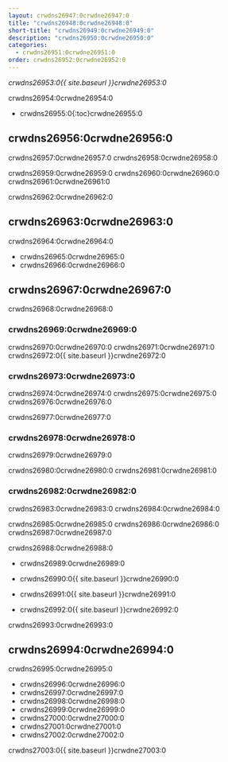 ```yaml
---
layout: crwdns26947:0crwdne26947:0
title: "crwdns26948:0crwdne26948:0"
short-title: "crwdns26949:0crwdne26949:0"
description: "crwdns26950:0crwdne26950:0"
categories:
  - crwdns26951:0crwdne26951:0
order: crwdns26952:0crwdne26952:0
---
```

*crwdns26953:0{{ site.baseurl }}crwdne26953:0*

crwdns26954:0crwdne26954:0

- crwdns26955:0{:toc}crwdne26955:0

## crwdns26956:0crwdne26956:0

crwdns26957:0crwdne26957:0 crwdns26958:0crwdne26958:0

crwdns26959:0crwdne26959:0 crwdns26960:0crwdne26960:0 crwdns26961:0crwdne26961:0

crwdns26962:0crwdne26962:0

## crwdns26963:0crwdne26963:0

crwdns26964:0crwdne26964:0

- crwdns26965:0crwdne26965:0
- crwdns26966:0crwdne26966:0

## crwdns26967:0crwdne26967:0

crwdns26968:0crwdne26968:0

### crwdns26969:0crwdne26969:0

crwdns26970:0crwdne26970:0 crwdns26971:0crwdne26971:0 crwdns26972:0{{ site.baseurl }}crwdne26972:0

### crwdns26973:0crwdne26973:0

crwdns26974:0crwdne26974:0 crwdns26975:0crwdne26975:0 crwdns26976:0crwdne26976:0

crwdns26977:0crwdne26977:0

### crwdns26978:0crwdne26978:0

crwdns26979:0crwdne26979:0

crwdns26980:0crwdne26980:0 crwdns26981:0crwdne26981:0

### crwdns26982:0crwdne26982:0

crwdns26983:0crwdne26983:0 crwdns26984:0crwdne26984:0

crwdns26985:0crwdne26985:0 crwdns26986:0crwdne26986:0 crwdns26987:0crwdne26987:0

crwdns26988:0crwdne26988:0

- crwdns26989:0crwdne26989:0

- crwdns26990:0{{ site.baseurl }}crwdne26990:0

- crwdns26991:0{{ site.baseurl }}crwdne26991:0

- crwdns26992:0{{ site.baseurl }}crwdne26992:0

crwdns26993:0crwdne26993:0

## crwdns26994:0crwdne26994:0

crwdns26995:0crwdne26995:0

- crwdns26996:0crwdne26996:0
- crwdns26997:0crwdne26997:0
- crwdns26998:0crwdne26998:0
- crwdns26999:0crwdne26999:0
- crwdns27000:0crwdne27000:0
- crwdns27001:0crwdne27001:0
- crwdns27002:0crwdne27002:0

crwdns27003:0{{ site.baseurl }}crwdne27003:0